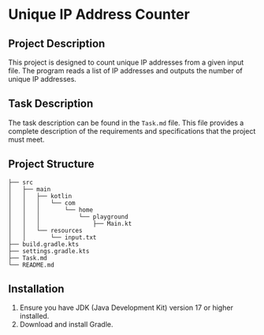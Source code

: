 # Unique IP Address Counter

## Project Description

This project is designed to count unique IP addresses from a given input file.
The program reads a list of IP addresses and outputs the number of unique IP addresses.

## Task Description

The task description can be found in the ```Task.md``` file.
This file provides a complete description of the requirements and specifications that the project must meet.

## Project Structure

```text
├── src
│   ├── main
│   │   ├── kotlin
│   │   │   └── com
│   │   │       └── home
│   │   │           └── playground
│   │   │               ├── Main.kt
│   │   └── resources
│   │       └── input.txt
├── build.gradle.kts
├── settings.gradle.kts
├── Task.md
└── README.md
```

## Installation

1. Ensure you have JDK (Java Development Kit) version 17 or higher installed.
2. Download and install Gradle.
